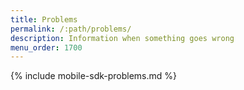 ```yaml
---
title: Problems
permalink: /:path/problems/
description: Information when something goes wrong
menu_order: 1700
---
```


{% include mobile-sdk-problems.md %}

